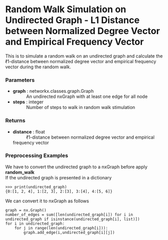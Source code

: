 # Random Walk Simulation on Undirected Graph - L1 Distance between Normalized Degree Vector and Empirical Frequency Vector
This is to simulate a random walk on an undirected graph and calculate the ℓ1-distance between normalized degree vector and empirical frequency vector during the random walk.
### Parameters
- **graph** : networkx.classes.graph.Graph   
&emsp;&emsp;&emsp;An undirected nxGraph with at least one edge for all node
- **steps** : integer    
&emsp;&emsp;&emsp;Number of steps to walk in random walk stimulation

### Returns
- **distance** : float    
&emsp;&emsp;&emsp;ℓ1-distance between normalized degree vector and empirical frequency vector


### Preprocessing Examples
We have to convert the undirected graph to a nxGraph before apply **random_walk**  
If the undirected graph is presented in a dictionary
```
>>> print(undirected_graph)
{0:[1, 2, 4], 1:[2, 3], 2:[3], 3:[4], 4:[5, 6]}
```
We can convert it to nxGraph as follows
```
graph = nx.Graph()
number_of_edges = sum([len(undirected_graph[i]) for i in undirected_graph if isinstance(undirected_graph[i], list)])
for i in undirected_graph:
    for j in range(len(undirected_graph[i])):
        graph.add_edge(i,undirected_graph[i][j])
```